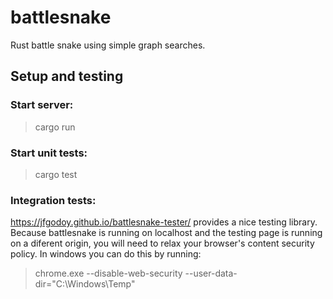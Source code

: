 # battlesnake

Rust battle snake using simple graph searches.

## Setup and testing
### Start server:
> cargo run

### Start unit tests:
> cargo test

### Integration tests:
https://jfgodoy.github.io/battlesnake-tester/ provides a nice testing library.
Because battlesnake is running on localhost and the testing page is running on a diferent origin, you will need to relax your browser's content security policy.
In windows you can do this by running:
> chrome.exe --disable-web-security --user-data-dir="C:\Windows\Temp"
